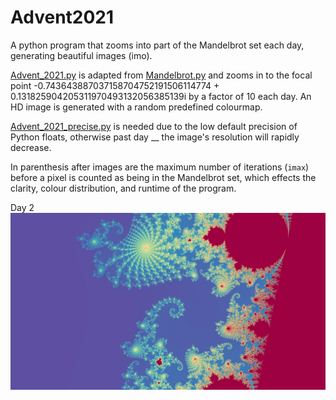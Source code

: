# Advent2021
A python program that zooms into part of the Mandelbrot set each day, generating beautiful images (imo).

[Advent_2021.py](https://github.com/EthanTribe/Advent2021/blob/main/Advent%202021.py) is adapted from [Mandelbrot.py](https://github.com/EthanTribe/The_Mandelbrot_Set_and_Pi/blob/main/Mandelbrot.py) and zooms in to the focal point -0.743643887037158704752191506114774 + 0.131825904205311970493132056385139i by a factor of 10 each day. An HD image is generated with a random predefined colourmap.

[Advent_2021_precise.py](https://github.com/EthanTribe/Advent2021/blob/main/Advent%202021%20precise.py) is needed due to the low default precision of Python floats, otherwise past day __ the image's resolution will rapidly decrease.

In parenthesis after images are the maximum number of iterations (`imax`) before a pixel is counted as being in the Mandelbrot set, which effects the clarity, colour distribution, and runtime of the program.

Day 2
![day2](https://github.com/EthanTribe/Advent2021/blob/main/Advent2.jpg)
